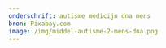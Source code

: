```yaml
---
onderschrift: autisme medicijn dna mens
bron: Pixabay.com
image: /img/middel-autisme-2-mens-dna.png
---
```

